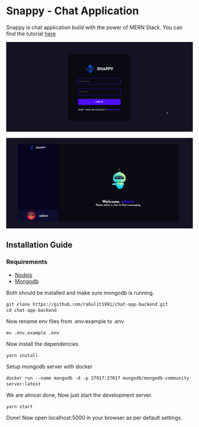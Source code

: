 # Snappy - Chat Application 
Snappy is chat application build with the power of MERN Stack. You can find the tutorial [here](https://www.youtube.com/watch?v=otaQKODEUFs)


![login page](./images/snappy_login.png)

![home page](./images/snappy.png)

## Installation Guide

### Requirements
- [Nodejs](https://nodejs.org/en/download)
- [Mongodb](https://www.mongodb.com/docs/manual/administration/install-community/)

Both should be installed and make sure mongodb is running.

```shell
git clone https://github.com/rahulit1991/chat-app-backend.git
cd chat-app-backend
```
Now rename env files from .env.example to .env
```shell
mv .env.example .env
```

Now install the dependencies
```shell
yarn install
```
Setup mongodb server with docker
```shell
docker run --name mongodb -d -p 27017:27017 mongodb/mongodb-community-server:latest
```
We are almost done, Now just start the development server.

```shell
yarn start
```

Done! Now open localhost:5000 in your browser as per default settings.
